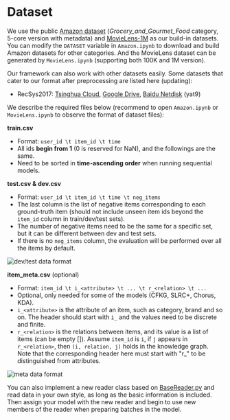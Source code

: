 # Dataset

We use the public [Amazon dataset](http://jmcauley.ucsd.edu/data/amazon/links.html) (*Grocery_and_Gourmet_Food* category, 5-core version with metadata) and [MovieLens-1M](https://grouplens.org/datasets/movielens/) as our build-in datasets. You can modify the `DATASET` variable in `Amazon.ipynb` to download and build Amazon datasets for other categories. And the MovieLens dataset can be generated by `MovieLens.ipynb` (supporting both 100K and 1M version).

Our framework can also work with other datasets easily. Some datasets that cater to our format after preprocessing are listed here (updating):

* RecSys2017: [Tsinghua Cloud](https://cloud.tsinghua.edu.cn/d/2b7cb1b730c84f1ea12e/), [Google Drive](https://drive.google.com/drive/folders/1rhUQwTYVai4kt54GAjdFUU4CVryNPwC9?usp=sharing), [Baidu Netdisk](https://pan.baidu.com/s/1lNJGciX_BrtzhgLN6RMH_w) (yat9)

We describe the required files below (recommend to open `Amazon.ipynb` or `MovieLens.ipynb` to observe the format of dataset files):



**train.csv**

- Format: `user_id \t item_id \t time`
- All ids **begin from 1** (0 is reserved for NaN), and the followings are the same.
- Need to be sorted in **time-ascending order** when running sequential models.



**test.csv & dev.csv**

- Format: `user_id \t item_id \t time \t neg_items`
- The last column is the list of negative items corresponding to each ground-truth item (should not include unseen item ids beyond the `item_id` column in train/dev/test sets).
- The number of negative items need to be the same for a specific set, but it can be different between dev and test sets.
- If there is no `neg_items` column, the evaluation will be performed over all the items by default.

![dev/test data format](../log/_static/format_test.png)



**item_meta.csv** (optional)

- Format: `item_id \t i_<attribute> \t ... \t r_<relation> \t ...`
- Optional, only needed for some of the models (CFKG, SLRC+, Chorus, KDA).
- `i_<attribute>` is the attribute of an item, such as category, brand and so on. The header should start with `i_` and the values need to be discrete and finite.
- `r_<relation>` is the relations between items, and its value is a list of items (can be empty []). Assume `item_id` is `i`, if `j` appears in `r_<relation>`, then `(i, relation, j)` holds in the knowledge graph. Note that the corresponding header here must start with "r_" to be distinguished from attributes.

![meta data format](../log/_static/format_meta.png)



You can also implement a new reader class based on [BaseReader.py](https://github.com/THUwangcy/ReChorus/tree/master/src/helpers/BaseReader.py) and read data in your own style, as long as the basic information is included. Then assign your model with the new reader and begin to use new members of the reader when preparing batches in the model.

